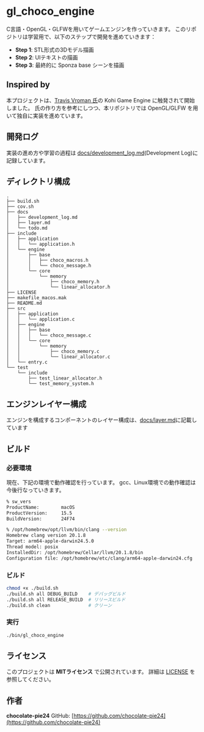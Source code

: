 # gl_choco_engine

C言語・OpenGL・GLFWを用いてゲームエンジンを作っていきます。
このリポジトリは学習用で、以下のステップで開発を進めていきます：

- **Step 1**: STL形式の3Dモデル描画
- **Step 2**: UIテキストの描画
- **Step 3**: 最終的に Sponza base シーンを描画

## Inspired by

本プロジェクトは、[Travis Vroman 氏](https://kohiengine.com/)の
Kohi Game Engine に触発されて開始しました。
氏の作り方を参考にしつつ、本リポジトリでは OpenGL/GLFW を用いて独自に実装を進めています。

## 開発ログ

実装の進め方や学習の過程は [docs/development_log.md](docs/development_log.md)(Development Log)に記録しています。

## ディレクトリ構成

```console
.
├── build.sh
├── cov.sh
├── docs
│   ├── development_log.md
│   ├── layer.md
│   └── todo.md
├── include
│   ├── application
│   │   └── application.h
│   └── engine
│       ├── base
│       │   ├── choco_macros.h
│       │   └── choco_message.h
│       └── core
│           └── memory
│               ├── choco_memory.h
│               └── linear_allocator.h
├── LICENSE
├── makefile_macos.mak
├── README.md
├── src
│   ├── application
│   │   └── application.c
│   ├── engine
│   │   ├── base
│   │   │   └── choco_message.c
│   │   └── core
│   │       └── memory
│   │           ├── choco_memory.c
│   │           └── linear_allocator.c
│   └── entry.c
└── test
    └── include
        ├── test_linear_allocator.h
        └── test_memory_system.h
```

## エンジンレイヤー構成

エンジンを構成するコンポーネントのレイヤー構成は、[docs/layer.md](docs/layer.md)に記載しています

## ビルド

### 必要環境

現在、下記の環境で動作確認を行っています。
gcc、Linux環境での動作確認は今後行なっていきます。

```bash
% sw_vers
ProductName:		macOS
ProductVersion:		15.5
BuildVersion:		24F74

% /opt/homebrew/opt/llvm/bin/clang --version
Homebrew clang version 20.1.8
Target: arm64-apple-darwin24.5.0
Thread model: posix
InstalledDir: /opt/homebrew/Cellar/llvm/20.1.8/bin
Configuration file: /opt/homebrew/etc/clang/arm64-apple-darwin24.cfg
```

### ビルド

```bash
chmod +x ./build.sh
./build.sh all DEBUG_BUILD    # デバッグビルド
./build.sh all RELEASE_BUILD  # リリースビルド
./build.sh clean              # クリーン
```

### 実行

```bash
./bin/gl_choco_engine
```

## ライセンス

このプロジェクトは **MITライセンス** で公開されています。
詳細は [LICENSE](LICENSE) を参照してください。

## 作者

**chocolate-pie24**
GitHub: [https://github.com/chocolate-pie24](https://github.com/chocolate-pie24)

